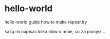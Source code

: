 # hello-world
hello-world guide how to make repositiry

każą mi napisać kilka słów o mnie, co za pomysł...
